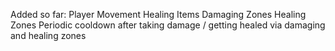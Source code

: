 Added so far:
  Player Movement
  Healing Items
  Damaging Zones
  Healing Zones
  Periodic cooldown after taking damage / getting healed via damaging and healing zones
